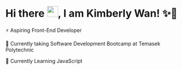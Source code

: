 # Hi there <img src="https://raw.githubusercontent.com/MartinHeinz/MartinHeinz/master/wave.gif" width="30px">, I am Kimberly Wan! ✨🌙


⚡ Aspiring Front-End Developer

🔭 Currently taking Software Development Bootcamp at Temasek Polytechnic

🌱 Currently Learning JavaScript

<!--
- 👯 I’m looking to collaborate on ...
- 🤔 I’m looking for help with ...
- 💬 Ask me about ...
- 📫 How to reach me: ...
- 😄 Pronouns: ...
- ⚡ Fun fact: ...
-->
